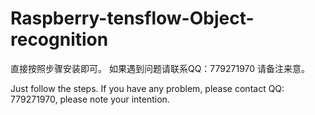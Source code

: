 # Raspberry-tensflow-Object-recognition

直接按照步骤安装即可。
如果遇到问题请联系QQ：779271970  请备注来意。


Just follow the steps.
If you have any problem, please contact QQ: 779271970, please note your intention.
